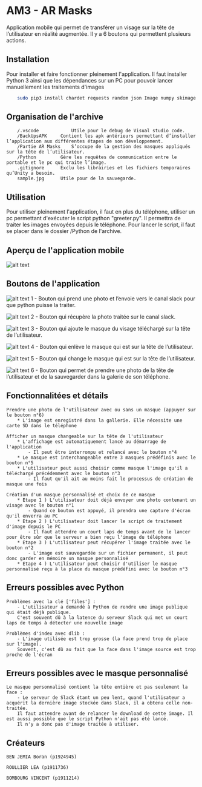 # AM3 - AR Masks

Application mobile qui permet de transférer un visage sur la tête de l’utilisateur en réalité augmentée. Il y a 6 boutons qui permettent plusieurs actions.

## Installation 

Pour installer et faire fonctionner pleinement l'application. Il faut installer Python 3 ainsi que les dépendances sur un PC pour pouvoir lancer manuellement les traitements d'images
```bash
    sudo pip3 install chardet requests random json Image numpy skimage collections dlib cv2 matplotlib.pyplot os glob 
```

## Organisation de l'archive

 
        /.vscode 		    Utile pour le debug de Visual studio code.
        /BackUpsAPK		Contient les apk antérieurs permettant d’installer l’application aux différentes étapes de son développement.
        /Partie AR Masks	S’occupe de la gestion des masques appliqués sur la tête de l’utilisateur.
	    /Python			Gère les requêtes de communication entre le portable et le pc qui traite l’image.
	    .gitignore		Exclu les librairies et les fichiers temporaires qu’Unity a besoin.
	    sample.jpg		Utile pour de la sauvegarde.

	
	
## Utilisation

Pour utiliser pleinement l'application, il faut en plus du téléphone, utiliser un pc permettant d'exécuter le script python "greeter.py". Il permettra de traiter les images envoyées depuis le téléphone. Pour lancer le script, il faut se placer dans le dossier /Python de l'archive.

## Aperçu de l'application mobile

![alt text](https://zupimages.net/up/22/18/w6ns.jpg)   
    
## Boutons de l'application

    
![alt text](https://zupimages.net/up/22/18/l0zq.png)            1 - Bouton qui prend une photo et l’envoie vers le canal slack pour que python puisse la traiter.
	  
![alt text](https://zupimages.net/up/22/18/0dah.png)	        2 - Bouton qui récupère la photo traitée sur le canal slack. 

![alt text](https://zupimages.net/up/22/18/ygbg.png)	        3 - Bouton qui ajoute le masque du visage téléchargé sur la tête de l’utilisateur.

![alt text](https://zupimages.net/up/22/18/0r4k.png)	        4 - Bouton qui enlève le masque qui est sur la tête de l’utilisateur.

![alt text](https://zupimages.net/up/22/18/6otk.png)	        5 - Bouton qui change le masque qui est sur la tête de l’utilisateur.

![alt text](https://zupimages.net/up/22/18/6cyt.png)        	6 - Bouton qui permet de prendre une photo de la tête de l’utilisateur et de la sauvegarder dans la galerie de son téléphone.

    
## Fonctionnalitées et détails

    Prendre une photo de l'utilisateur avec ou sans un masque (appuyer sur le bouton n°6)
        * L'image est enregistré dans la gallerie. Elle nécessite une carte SD dans le téléphone
    
    Afficher un masque changeable sur la tête de l'utilisateur
        * L'affichage est automatiquement lancé au démarrage de l'application
            - Il peut être interrompu et relancé avec le bouton n°4
        * Le masque est interchangeable entre 3 masques prédéfinis avec le bouton n°5
        * L'utilisateur peut aussi choisir comme masque l'image qu'il a téléchargé précédemment avec le bouton n°3
            - Il faut qu'il ait au moins fait le processus de création de masque une fois
    
    Création d'un masque personnalisé et choix de ce masque
        * Etape 1 ) L'utilisateur doit déjà envoyer une photo contenant un visage avec le bouton n°1
            - Quand ce bouton est appuyé, il prendra une capture d'écran qu'il enverra au PC
        * Etape 2 ) L'utilisateur doit lancer le script de traitement d'image depuis le PC
            - Il faut attendre un court laps de temps avant de le lancer pour être sûr que le serveur a bien reçu l'image du téléphone
        * Etape 3 ) L'utilisateur peut récupérer l'image traitée avec le bouton n°2
            - L'image est sauvegardée sur un fichier permanent, il peut donc garder en mémoire un masque personnalisé
        * Etape 4 ) L'utilisateur peut choisir d'utiliser le masque personnalisé reçu à la place du masque prédéfini avec le bouton n°3
        

## Erreurs possibles avec Python 
    
    Problèmes avec la clé ['files'] :
        - L'utilisateur a demandé à Python de rendre une image publique qui était déjà publique. 
        C'est souvent dû à la latence du serveur Slack qui met un court laps de temps à détecter une nouvelle image
    
    Problèmes d'index avec dlib : 
        - L'image utilisée est trop grosse (la face prend trop de place sur l'image). 
        Souvent, c'est dû au fait que la face dans l'image source est trop proche de l'écran
    
## Erreurs possibles avec le masque personnalisé

    Le masque personnalisé contient la tête entière et pas seulement la face :  
        - Le serveur de Slack étant un peu lent, quand l'utilisateur a acquérit la dernière image stockée dans Slack, il a obtenu celle non-traitée. 
        Il faut attendre avant de relancer le download de cette image. Il est aussi possible que le script Python n'ait pas été lancé. 
        Il n'y a donc pas d'image traitée à utiliser.
    
## Créateurs
    
    BEN JEMIA Boran (p1924945)
    
    ROULLIER LEA (p1911736)
    
    BOMBOURG VINCENT (p1911214)
    

    
    
